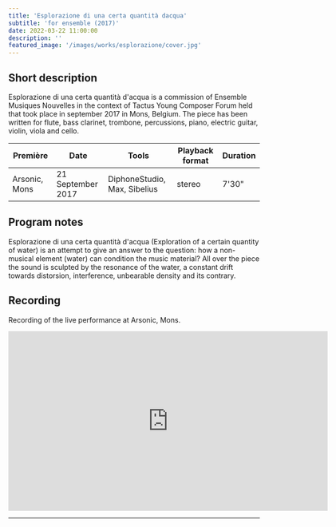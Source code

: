 ```yaml
---
title: 'Esplorazione di una certa quantità dacqua'
subtitle: 'for ensemble (2017)'
date: 2022-03-22 11:00:00
description: ''
featured_image: '/images/works/esplorazione/cover.jpg'
---
```




## Short description

Esplorazione di una certa quantità d'acqua is a commission of Ensemble Musiques Nouvelles in the context of Tactus Young Composer Forum held that took place in september 2017 in Mons, Belgium. The piece has been written for flute, bass clarinet, trombone, percussions, piano, electric guitar, violin, viola and cello.


| Première        | Date                | Tools                          | Playback format       | Duration   |
|-----------------|---------------------|--------------------------------|-----------------------|------------|
| Arsonic, Mons   | 21 September 2017   | DiphoneStudio, Max, Sibelius   | stereo                | 7'30"      |



## Program notes

Esplorazione di una certa quantità d'acqua (Exploration of a certain quantity of water) is an attempt to give an answer to the question: how a non-musical element (water) can condition the music material? All over the piece the sound is sculpted by the resonance of the water, a constant drift towards distorsion, interference, unbearable density and its contrary.



## Recording

Recording of the live performance at Arsonic, Mons.

<iframe src="https://player.vimeo.com/video/690661111" width="640" height="360" frameborder="0" allowfullscreen></iframe>

---